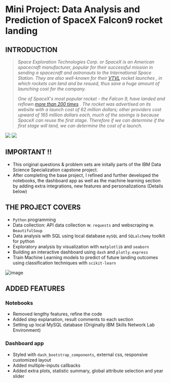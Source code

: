 # **Mini Project: Data Analysis and Prediction of SpaceX Falcon9 rocket landing**

## INTRODUCTION

> *Space Exploration Technologies Corp. or SpaceX is an American spacecraft manufacturer, popular for their successful mission in sending a spacecraft and astronauts to the International Space Station. They are also well-known for their [VTVL](https://en.wikipedia.org/wiki/VTVL) rocket launches , in which rockets can land and be resued, thus save a huge amount of launching cost for the company.*
>
> *One of SpaceX's most popular rocket - the Falcon 9, have landed and reflown [more than 200 times](https://en.wikipedia.org/wiki/List_of_Falcon_9_and_Falcon_Heavy_launches) . The rocket was advertised on its website with a launch cost of 62 million dollars; other providers cost upward of 165 million dollars each, much of the savings is because SpaceX can reuse the first stage. Therefore if we can determine if the first stage will land, we can determine the cost of a launch.*

![](https://cf-courses-data.s3.us.cloud-object-storage.appdomain.cloud/IBMDeveloperSkillsNetwork-DS0701EN-SkillsNetwork/lab_v2/images/landing_1.gif)
![](https://cf-courses-data.s3.us.cloud-object-storage.appdomain.cloud/IBMDeveloperSkillsNetwork-DS0701EN-SkillsNetwork/lab_v2/images/crash.gif)


## IMPORTANT !!
- This original questions & problem sets are initally parts of the IBM Data Science Specialization capstone project. 
- After completing the base project, I refined and further developed the notebooks, the dashboard app as well as the machine learning section by adding extra integrations, new features and personalizations (Details below)


## THE PROJECT COVERS
- `Python` programming
- Data collection: API data collection w. `requests` and webscraping w. `BeautifulSoup`
- Data analysis with SQL using local database `mySQL` and `SQLalchemy` toolkit for python
- Exploratory analysis by visualization with `matplotlib` and `seaborn`
- Building an interactive dashboard using `dash` and `plotly.express`
- Train Machine Learning models to predict of future landing outcomes using classification techniques with `scikit-learn`

![image](https://github.com/masonphung/project_falcon9/assets/131331827/11c3e7ac-fe07-4861-93fc-2dae37f74940)


## ADDED FEATURES
### Notebooks
- Removed lengthy features, refine the code
- Added step explanation, result comments to each section
- Setting up local MySQL database (Originally IBM Skills Network Lab Environment)
### Dashboard app
- Styled with `dash_bootstrap_components`, external css, responsive customized layout
- Added multiple-inputs callbacks
- Added extra plots, statistic summary, global attribute selection and year slider
  

